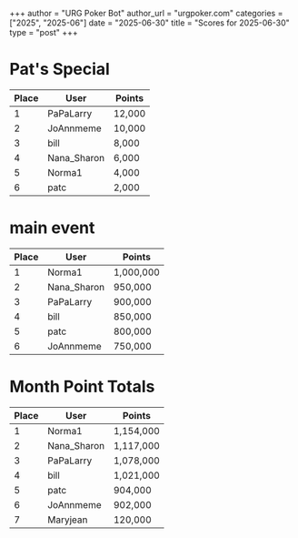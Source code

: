 +++
author = "URG Poker Bot"
author_url = "urgpoker.com"
categories = ["2025", "2025-06"]
date = "2025-06-30"
title = "Scores for 2025-06-30"
type = "post"
+++
# Pat's Special

| Place | User | Points |
|-------|------|--------|
| 1 | PaPaLarry | 12,000 |
| 2 | JoAnnmeme | 10,000 |
| 3 | bill | 8,000 |
| 4 | Nana_Sharon | 6,000 |
| 5 | Norma1 | 4,000 |
| 6 | patc | 2,000 |

# main event

| Place | User | Points |
|-------|------|--------|
| 1 | Norma1 | 1,000,000 |
| 2 | Nana_Sharon | 950,000 |
| 3 | PaPaLarry | 900,000 |
| 4 | bill | 850,000 |
| 5 | patc | 800,000 |
| 6 | JoAnnmeme | 750,000 |

# Month Point Totals

| Place | User | Points |
|-------|------|--------|
| 1 | Norma1 | 1,154,000 |
| 2 | Nana_Sharon | 1,117,000 |
| 3 | PaPaLarry | 1,078,000 |
| 4 | bill | 1,021,000 |
| 5 | patc | 904,000 |
| 6 | JoAnnmeme | 902,000 |
| 7 | Maryjean | 120,000 |

